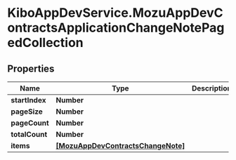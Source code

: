 # KiboAppDevService.MozuAppDevContractsApplicationChangeNotePagedCollection

## Properties

Name | Type | Description | Notes
------------ | ------------- | ------------- | -------------
**startIndex** | **Number** |  | [optional] 
**pageSize** | **Number** |  | [optional] 
**pageCount** | **Number** |  | [optional] 
**totalCount** | **Number** |  | [optional] 
**items** | [**[MozuAppDevContractsChangeNote]**](MozuAppDevContractsChangeNote.md) |  | [optional] 


